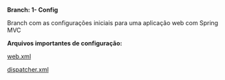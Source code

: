 **Branch: 1- Config**

Branch com as configurações iniciais para uma aplicação web com Spring MVC

**Arquivos importantes de configuração:**

[web.xml](https://github.com/universo-jf/spring_mvc/blob/1-Config/src/main/webapp/WEB-INF/web.xml)

[dispatcher.xml](https://github.com/universo-jf/spring_mvc/blob/1-Config/src/main/webapp/WEB-INF/dispatcher.xml)

